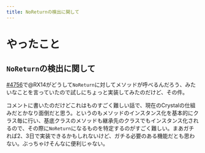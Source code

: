 ```yaml
---
title: NoReturnの検出に関して
---
```


# やったこと

## `NoReturn`の検出に関して

[#4756](https://github.com/crystal-lang/crystal/issues/4756)で@RX14がどうして`NoReturn`に対してメソッドが呼べるんだろう、みたいなことを言っていたので試しにちょっと実装してみたのだけど、その件。

コメントに書いたのだけどこれはものすごく難しい話で、現在のCrystalの仕組みだとかなり面倒だと思う。というのもメソッドのインスタンス化を基本的にクラス毎に行い、基底クラスのメソッドも継承先のクラスでもインスタンス化されるので、その際に`NoReturn`になるものを特定するのがすごく難しい。まあガチれば2、3日で実装できるかもしれないけど、ガチる必要のある機能だとも思わない。ぶっちゃけそんなに便利じゃない。
